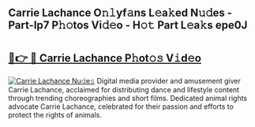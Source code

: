 ## Carrie Lachance O𝚗𝚕yf𝚊ns L𝚎a𝚔ed N𝚞𝚍es - Part-Ip7 P𝚑𝚘tos Vi𝚍𝚎o - H𝚘𝚝 Part L𝚎a𝚔s epe0J

# <h2><a href="http://kfcctrg.oniu.top/?m=Carrie+Lachance">🔗👉 🔴 Carrie Lachance P𝚑ot𝚘𝚜 V𝚒d𝚎o</a></h2>

[![Carrie Lachance Nu𝚍e𝚜](https://i.imgur.com/0qMVB7G.gif)](http://kfcctrg.oniu.top/?m=Carrie+Lachance)
Digital media provider and amusement giver Carrie Lachance, acclaimed for distributing dance and lifestyle content through trending choreographies and short films. Dedicated animal rights advocate Carrie Lachance, celebrated for their passion and efforts to protect the rights of animals.  
